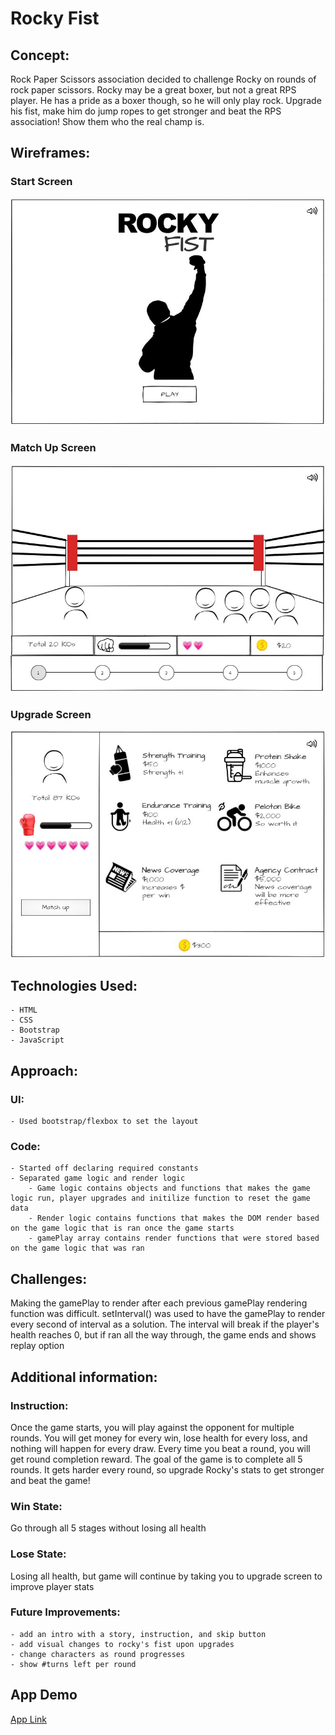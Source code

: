 # Rocky Fist

## Concept:

Rock Paper Scissors association decided to challenge Rocky on rounds of rock paper scissors. Rocky may be a great boxer, but not a great RPS player. He has a pride as a boxer though, so he will only play rock. Upgrade his fist, make him do jump ropes to get stronger and beat the RPS association! Show them who the real champ is.

## Wireframes:

### Start Screen

![Start Screen](img/wireframe1.JPG)

### Match Up Screen

![Match Up Screen](img/wireframe2.JPG)

### Upgrade Screen

![Upgrade Screen](img/wireframe3.JPG)

## Technologies Used:

    - HTML
    - CSS
    - Bootstrap
    - JavaScript

## Approach:

### UI:

    - Used bootstrap/flexbox to set the layout

### Code:

    - Started off declaring required constants
    - Separated game logic and render logic
        - Game logic contains objects and functions that makes the game logic run, player upgrades and initilize function to reset the game data
        - Render logic contains functions that makes the DOM render based on the game logic that is ran once the game starts
        - gamePlay array contains render functions that were stored based on the game logic that was ran

## Challenges:

Making the gamePlay to render after each previous gamePlay rendering function was difficult. setInterval() was used to have the gamePlay to render every second of interval as a solution. The interval will break if the player's health reaches 0, but if ran all the way through, the game ends and shows replay option

## Additional information:

### Instruction:

Once the game starts, you will play against the opponent for multiple rounds. You will get money for every win, lose health for every loss, and nothing will happen for every draw. Every time you beat a round, you will get round completion reward. The goal of the game is to complete all 5 rounds. It gets harder every round, so upgrade Rocky's stats to get stronger and beat the game!

### Win State:

Go through all 5 stages without losing all health

### Lose State:

Losing all health, but game will continue by taking you to upgrade screen to improve player stats

### Future Improvements:

    - add an intro with a story, instruction, and skip button
    - add visual changes to rocky's fist upon upgrades
    - change characters as round progresses
    - show #turns left per round

## App Demo

[App Link](https://chuckchoiboi.github.io/rocky-fist/)

